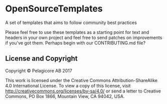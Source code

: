 # OpenSourceTemplates
A set of templates that aims to follow community best practices 

Please feel free to use these templates as a starting point for text
and headers in your own project and feel free to send patches on
improvements if you've got them. Perhaps begin with our
CONTRIBUTING.md file?

## License and Copyright
Copyright &copy; Pelagicore AB 2017

This work is licensed under the Creative Commons
Attribution-ShareAlike 4.0 International License. To view a copy of
this license, visit http://creativecommons.org/licenses/by-sa/4.0/ or
send a letter to Creative Commons, PO Box 1866, Mountain View, CA
94042, USA.
